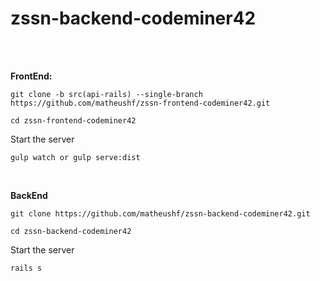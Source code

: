 # zssn-backend-codeminer42
<br>
<br>

**FrontEnd:**

`git clone -b src(api-rails) --single-branch https://github.com/matheushf/zssn-frontend-codeminer42.git`

`cd zssn-frontend-codeminer42`

Start the server

`gulp watch or gulp serve:dist`

<br>

**BackEnd**

`git clone https://github.com/matheushf/zssn-backend-codeminer42.git`

`cd zssn-backend-codeminer42`

Start the server

`rails s`